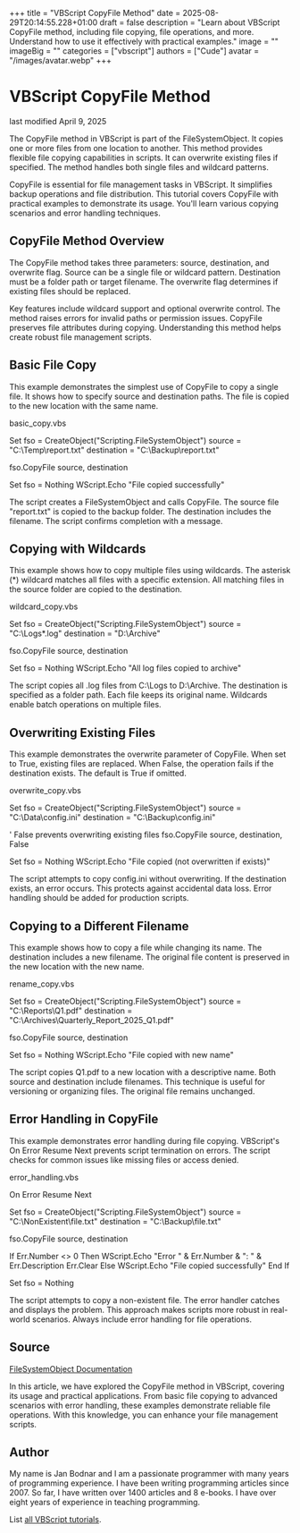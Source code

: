+++
title = "VBScript CopyFile Method"
date = 2025-08-29T20:14:55.228+01:00
draft = false
description = "Learn about VBScript CopyFile method, including file copying, file operations, and more. Understand how to use it effectively with practical examples."
image = ""
imageBig = ""
categories = ["vbscript"]
authors = ["Cude"]
avatar = "/images/avatar.webp"
+++

# VBScript CopyFile Method

last modified April 9, 2025

The CopyFile method in VBScript is part of the
FileSystemObject. It copies one or more files from one location to
another. This method provides flexible file copying capabilities in scripts. It
can overwrite existing files if specified. The method handles both single files
and wildcard patterns.

CopyFile is essential for file management tasks in VBScript. It
simplifies backup operations and file distribution. This tutorial covers
CopyFile with practical examples to demonstrate its usage. You'll
learn various copying scenarios and error handling techniques.

## CopyFile Method Overview

The CopyFile method takes three parameters: source, destination,
and overwrite flag. Source can be a single file or wildcard pattern.
Destination must be a folder path or target filename. The overwrite flag
determines if existing files should be replaced.

Key features include wildcard support and optional overwrite control. The method
raises errors for invalid paths or permission issues. CopyFile
preserves file attributes during copying. Understanding this method helps create
robust file management scripts.

## Basic File Copy

This example demonstrates the simplest use of CopyFile to copy a
single file. It shows how to specify source and destination paths. The file is
copied to the new location with the same name.

basic_copy.vbs
  

Set fso = CreateObject("Scripting.FileSystemObject")
source = "C:\Temp\report.txt"
destination = "C:\Backup\report.txt"

fso.CopyFile source, destination

Set fso = Nothing
WScript.Echo "File copied successfully"

The script creates a FileSystemObject and calls CopyFile.
The source file "report.txt" is copied to the backup folder. The destination
includes the filename. The script confirms completion with a message.

## Copying with Wildcards

This example shows how to copy multiple files using wildcards. The asterisk (*)
wildcard matches all files with a specific extension. All matching files in the
source folder are copied to the destination.

wildcard_copy.vbs
  

Set fso = CreateObject("Scripting.FileSystemObject")
source = "C:\Logs\*.log"
destination = "D:\Archive\"

fso.CopyFile source, destination

Set fso = Nothing
WScript.Echo "All log files copied to archive"

The script copies all .log files from C:\Logs to D:\Archive. The destination is
specified as a folder path. Each file keeps its original name. Wildcards enable
batch operations on multiple files.

## Overwriting Existing Files

This example demonstrates the overwrite parameter of CopyFile. When
set to True, existing files are replaced. When False, the operation fails if the
destination exists. The default is True if omitted.

overwrite_copy.vbs
  

Set fso = CreateObject("Scripting.FileSystemObject")
source = "C:\Data\config.ini"
destination = "C:\Backup\config.ini"

' False prevents overwriting existing files
fso.CopyFile source, destination, False

Set fso = Nothing
WScript.Echo "File copied (not overwritten if exists)"

The script attempts to copy config.ini without overwriting. If the destination
exists, an error occurs. This protects against accidental data loss. Error
handling should be added for production scripts.

## Copying to a Different Filename

This example shows how to copy a file while changing its name. The destination
includes a new filename. The original file content is preserved in the new
location with the new name.

rename_copy.vbs
  

Set fso = CreateObject("Scripting.FileSystemObject")
source = "C:\Reports\Q1.pdf"
destination = "C:\Archives\Quarterly_Report_2025_Q1.pdf"

fso.CopyFile source, destination

Set fso = Nothing
WScript.Echo "File copied with new name"

The script copies Q1.pdf to a new location with a descriptive name. Both source
and destination include filenames. This technique is useful for versioning or
organizing files. The original file remains unchanged.

## Error Handling in CopyFile

This example demonstrates error handling during file copying. VBScript's
On Error Resume Next prevents script termination on errors. The
script checks for common issues like missing files or access denied.

error_handling.vbs
  

On Error Resume Next

Set fso = CreateObject("Scripting.FileSystemObject")
source = "C:\NonExistent\file.txt"
destination = "C:\Backup\file.txt"

fso.CopyFile source, destination

If Err.Number &lt;&gt; 0 Then
    WScript.Echo "Error " &amp; Err.Number &amp; ": " &amp; Err.Description
    Err.Clear
Else
    WScript.Echo "File copied successfully"
End If

Set fso = Nothing

The script attempts to copy a non-existent file. The error handler catches and
displays the problem. This approach makes scripts more robust in real-world
scenarios. Always include error handling for file operations.

## Source

[FileSystemObject Documentation](https://learn.microsoft.com/en-us/previous-versions/windows/internet-explorer/ie-developer/scripting-articles/6kxy1a51(v=vs.84))

In this article, we have explored the CopyFile method in VBScript,
covering its usage and practical applications. From basic file copying to
advanced scenarios with error handling, these examples demonstrate reliable file
operations. With this knowledge, you can enhance your file management scripts.

## Author

My name is Jan Bodnar and I am a passionate programmer with many years of
programming experience. I have been writing programming articles since 2007. So
far, I have written over 1400 articles and 8 e-books. I have over eight years of
experience in teaching programming.

List [all VBScript tutorials](/vbscript/).